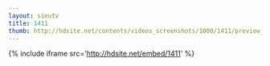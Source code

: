 ```yaml
---
layout: sieutv
title: 1411
thumb: http://hdsite.net/contents/videos_screenshots/1000/1411/preview_360p.mp4.jpg
---
```

{% include iframe src='http://hdsite.net/embed/1411' %}
 
